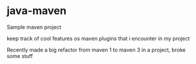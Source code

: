 # java-maven
Sample maven project 


keep track of cool features os maven plugins that i encounter in my project


Recently made a big refactor from maven 1 to maven 3 in a project, broke some stuff
